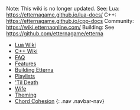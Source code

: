 Note: This wiki is no longer updated. See: 
  Lua: https://etternagame.github.io/lua-docs/
  C++: https://etternagame.github.io/cpp-docs
  Community: https://wiki.etternaonline.com/
  Building: See https://github.com/etternagame/etterna
* [Lua Wiki](lua/index.html)
* [C++ Wiki](cpp/index.html)
* [FAQ](FAQ.html)
* [Features](Features.html)
* [Building Etterna](Building-Etterna.html)
* [Playlists](Playlists.html)
* ['Til Death]('Til-Death.html)
* [Wife](Wife.html)
* [Theming](Theming.html)
* [Chord Cohesion](Chord-Cohesion.html)
{: .nav .navbar-nav}
